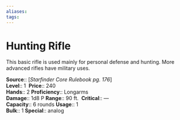 ```yaml
---
aliases: 
tags:
---
```

# Hunting Rifle

This basic rifle is used mainly for personal defense and hunting. More advanced rifles have military uses.

**Source**:: [_Starfinder Core Rulebook pg. 176_]  
**Level**:: 1 
**Price**:: 240  
**Hands**:: 2
**Proficiency**:: Longarms  
**Damage**:: 1d8 P
**Range**:: 90 ft. 
**Critical**:: —  
**Capacity**:: 6 rounds
**Usage**:: 1  
**Bulk**:: 1
**Special**:: analog
